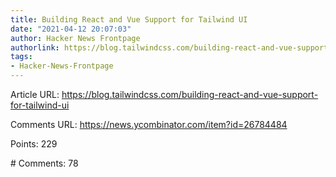 ```yaml
---
title: Building React and Vue Support for Tailwind UI
date: "2021-04-12 20:07:03"
author: Hacker News Frontpage
authorlink: https://blog.tailwindcss.com/building-react-and-vue-support-for-tailwind-ui
tags:
- Hacker-News-Frontpage
---
```


<p>Article URL: <a href="https://blog.tailwindcss.com/building-react-and-vue-support-for-tailwind-ui">https://blog.tailwindcss.com/building-react-and-vue-support-for-tailwind-ui</a></p>
<p>Comments URL: <a href="https://news.ycombinator.com/item?id=26784484">https://news.ycombinator.com/item?id=26784484</a></p>
<p>Points: 229</p>
<p># Comments: 78</p>

